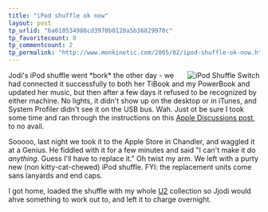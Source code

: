 ```yaml
---
title: "iPod shuffle ok now"
layout: post
tp_urlid: "6a010534988cd3970b0120a5b36829970c"
tp_favoritecount: 0
tp_commentcount: 2
tp_permalink: "http://www.monkinetic.com/2005/02/ipod-shuffle-ok-now.html"
---
```

<img alt="iPod Shuffle Switch" class="at-xid-6a010534988cd3970b0120a5b3682f970c" src="http://steveivy.typepad.com/.a/6a010534988cd3970b0120a5b3682f970c-pi" style="float:right; padding-left: 4px;" />
Jodi&#39;s iPod shuffle went *bork* the other day - we had connected it successfully to both her TiBook and my PowerBook and updated her music, but then after a few days it refused to be recognized by either machine. No lights, it didn&#39;t show up on the desktop or in iTunes, and System Profiler didn&#39;t see it on the USB bus. Wah. Just ot be sure I took some time and ran through the instructions on this <a href="http://discussions.info.apple.com/webx?14@285.Y9KWaiMiQvc.0@.68a67c22/15">Apple Discussions post</a>, to no avail.

Sooooo, last night we took it to the Apple Store in Chandler, and waggled it at a Genius. He fiddled with it for a few minutes and said &quot;I can&#39;t make it do *anything*. Guess I&#39;ll have to replace it.&quot; Oh twist my arm. We left with a purty new (non kitty-cat-chewed) iPod shuffle. FYI: the replacement units come sans lanyards and end caps.

I got home, loaded the shuffle with my whole <a href="http://www.u2.com/">U2</a> collection so Jjodi would ahve something to work out to, and left it to charge overnight.
